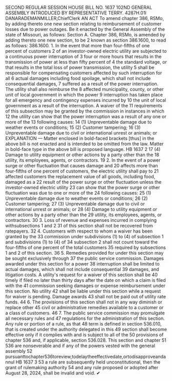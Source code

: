 SECOND REGULAR SESSION
HOUSE BILL NO. 1637
102ND GENERAL ASSEMBLY
INTRODUCED BY REPRESENTATIVE TERRY.
4287H.01I DANARADEMANMILLER,ChiefClerk
AN ACT
To amend chapter 386, RSMo, by adding thereto one new section relating to reimbursement
of customer losses due to power outages.
Be it enacted by the General Assembly of the state of Missouri, as follows:
Section A. Chapter 386, RSMo, is amended by adding thereto one new section, to be
2 known as section 386.1600, to read as follows:
386.1600. 1. In the event that more than four-fifths of one percent of customers
2 of an investor-owned electric utility are subjected to a continuous power interruption of
3 four or more hours that results in the transmission of power at less than fifty percent of
4 the standard voltage, or that results in the total loss of power transmission, the utility
5 shall be responsible for compensating customers affected by such interruption for all
6 actual damages including food spoilage, which shall not include consequential damages,
7 suffered as a result of the power interruption. The utility shall also reimburse the
8 affected municipality, county, or other unit of local government in which the power
9 interruption has taken place for all emergency and contingency expenses incurred by
10 the unit of local government as a result of the interruption. A waiver of the
11 requirements of this subsection may be granted by the commission in instances in which
12 the utility can show that the power interruption was a result of any one or more of the
13 following causes:
14 (1) Unpreventable damage due to weather events or conditions;
15 (2) Customer tampering;
16 (3) Unpreventable damage due to civil or international unrest or animals; or
EXPLANATION — Matter enclosed in bold-faced brackets [thus] in the above bill is not enacted and is
intended to be omitted from the law. Matter in bold-face type in the above bill is proposed language.
HB 1637 2
17 (4) Damage to utility equipment or other actions by a party other than the
18 utility, its employees, agents, or contractors.
19 2. In the event of a power surge or other fluctuation that causes damage and
20 affects more than four-fifths of one percent of customers, the electric utility shall pay to
21 affected customers the replacement value of all goods, including food, damaged as a
22 result of the power surge or other fluctuation unless the investor-owned electric utility
23 can show that the power surge or other fluctuation was due to one or more of the
24 following causes:
25 (1) Unpreventable damage due to weather events or conditions;
26 (2) Customer tampering;
27 (3) Unpreventable damage due to civil or international unrest or animals; or
28 (4) Damage to utility equipment or other actions by a party other than the
29 utility, its employees, agents, or contractors.
30 3. Loss of revenue and expenses incurred in complying withsubsections 1 and 2
31 of this section shall not be recovered from ratepayers.
32 4. Customers with respect to whom a waiver has been granted by the
33 commission under subdivisions (1) to (4) of subsection 1 and subdivisions (1) to (4) of
34 subsection 2 shall not count toward the four-fifths of one percent of the total customers
35 required by subsections 1 and 2 of this section.
36 5. Remedies provided for under this section may be sought exclusively through
37 the public service commission. Damages awarded under this section for a power
38 interruption shall be limited to actual damages, which shall not include consequential
39 damages, and litigation costs. A utility's request for a waiver of this section shall be
40 timely if filed no later than thirty days after the date on which a claim is filed with the
41 commission seeking damages or expense reimbursement under this section. No utility
42 shall be liable under this section while a request for waiver is pending. Damage awards
43 shall not be paid out of utility rate funds.
44 6. The provisions of this section shall not in any way diminish or replace other
45 civil or administrative remedies available to a customer or a class of customers.
46 7. The public service commission may promulgate all necessary rules and
47 regulations for the administration of this section. Any rule or portion of a rule, as that
48 term is defined in section 536.010, that is created under the authority delegated in this
49 section shall become effective only if it complies with and is subject to all of the
50 provisions of chapter 536 and, if applicable, section 536.028. This section and chapter
51 536 are nonseverable and if any of the powers vested with the general assembly
52 pursuanttochapter536toreview,todelaytheeffectivedate,ortodisapproveandannul
HB 1637 3
53 a rule are subsequently held unconstitutional, then the grant of rulemaking authority
54 and any rule proposed or adopted after August 28, 2024, shall be invalid and void.
✔